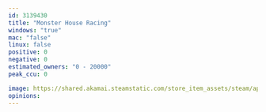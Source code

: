 ```yaml
---
id: 3139430
title: "Monster House Racing"
windows: "true"
mac: "false"
linux: false
positive: 0
negative: 0
estimated_owners: "0 - 20000"
peak_ccu: 0

image: https://shared.akamai.steamstatic.com/store_item_assets/steam/apps/3139430/header.jpg?t=1731690213
opinions:
---
```

